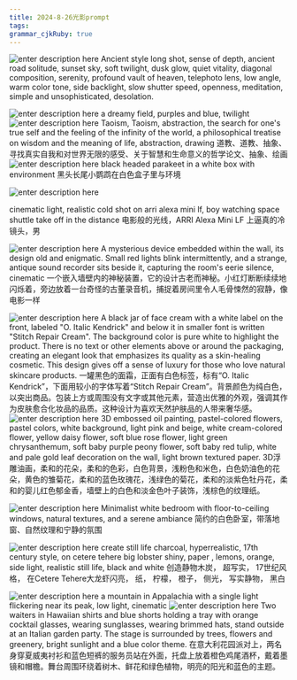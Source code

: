 ```yaml
---
title: 2024-8-26光影prompt
tags: 
grammar_cjkRuby: true
---
```


![enter description here](https://i.imgur.com/NugMjC2.jpeg)
Ancient style long shot, sense of depth, ancient road solitude, sunset sky, soft twilight, dusk glow, quiet vitality, diagonal composition, serenity, profound vault of heaven, telephoto lens, low angle, warm color tone, side backlight, slow shutter speed, openness, meditation, simple and unsophisticated, desolation.

![enter description here](https://i.imgur.com/EW8S3p6.jpeg)
a dreamy field, purples and blue, twilight
![enter description here](https://i.imgur.com/Uu99gXt.jpeg)
Taoism, Taoism, abstraction, the search for one's true self and the feeling of the infinity of the world, a philosophical treatise on wisdom and the meaning of life, abstraction, drawing
道教、道教、抽象、寻找真实自我和对世界无限的感受、关于智慧和生命意义的哲学论文、抽象、绘画
![enter description here](https://i.imgur.com/Te4Ok7y.jpeg)
black headed parakeet in a white box with environment
黑头长尾小鹦鹉在白色盒子里与环境

![enter description here](https://i.imgur.com/fTpTYXf.jpeg)

cinematic light, realistic cold shot on arri alexa mini lf, boy watching space shuttle take off in the distance
电影般的光线，ARRI Alexa Mini LF 上逼真的冷镜头，男

![enter description here](https://i.imgur.com/roQTBeQ.jpeg)
A mysterious device embedded within the wall, its design old and enigmatic. Small red lights blink intermittently, and a strange, antique sound recorder sits beside it, capturing the room's eerie silence, cinematic
一个嵌入墙壁内的神秘装置，它的设计古老而神秘。小红灯断断续续地闪烁着，旁边放着一台奇怪的古董录音机，捕捉着房间里令人毛骨悚然的寂静，像电影一样

![enter description here](https://i.imgur.com/1hFyusU.png)
A black jar of face cream with a white label on the front, labeled "O. Italic Kendrick" and below it in smaller font is written "Stitch Repair Cream". The background color is pure white to highlight the product. There is no text or other elements above or around the packaging, creating an elegant look that emphasizes its quality as a skin-healing cosmetic. This design gives off a sense of luxury for those who love natural skincare products.
一罐黑色的面霜，正面有白色标签，标有“O. Italic Kendrick”，下面用较小的字体写着“Stitch Repair Cream”。背景颜色为纯白色，以突出商品。包装上方或周围没有文字或其他元素，营造出优雅的外观，强调其作为皮肤愈合化妆品的品质。这种设计为喜欢天然护肤品的人带来奢华感。
![enter description here](https://i.imgur.com/3zY8UjO.jpeg)
3D embossed oil painting, pastel-colored flowers, pastel colors, white background, light pink and beige, white cream-colored flower, yellow daisy flower, soft blue rose flower, light green chrysanthemum, soft baby purple peony flower, soft baby red tulip, white and pale gold leaf decoration on the wall, light brown textured paper.
3D浮雕油画，柔和的花朵，柔和的色彩，白色背景，浅粉色和米色，白色奶油色的花朵，黄色的雏菊花，柔和的蓝色玫瑰花，浅绿色的菊花，柔和的淡紫色牡丹花，柔和的婴儿红色郁金香，墙壁上的白色和淡金色叶子装饰，浅棕色的纹理纸。

![enter description here](https://i.imgur.com/oiLLQTm.jpeg)
Minimalist white bedroom with floor-to-ceiling windows, natural textures, and a serene ambiance
简约的白色卧室，带落地窗、自然纹理和宁静的氛围


![enter description here](https://i.imgur.com/whoZZS7.jpeg)
create still life charcoal, hyperrealistic, 17th century style, on cetere tehere big lobster shiny, paper , lemons, orange, side light, realistic still life, black and white
创造静物木炭， 超写实， 17世纪风格， 在Cetere Tehere大龙虾闪亮， 纸， 柠檬， 橙子， 侧光， 写实静物， 黑白

![enter description here](https://i.imgur.com/6w7fOFf.jpeg)
a mountain in Appalachia with a single light flickering near its peak, low light, cinematic
![enter description here](https://i.imgur.com/jY6W3Og.jpeg)
Two waiters in Hawaiian shirts and blue shorts holding a tray with orange cocktail glasses, wearing sunglasses, wearing brimmed hats, stand outside at an Italian garden party. The stage is surrounded by trees, flowers and greenery, bright sunlight and a blue color theme.
在意大利花园派对上，两名身穿夏威夷衬衫和蓝色短裤的服务员站在外面，托盘上放着橙色鸡尾酒杯，戴着墨镜和帽檐。舞台周围环绕着树木、鲜花和绿色植物，明亮的阳光和蓝色的主题。



